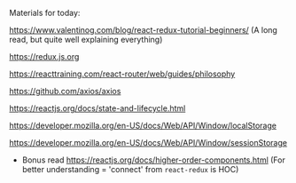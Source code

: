 Materials for today:

https://www.valentinog.com/blog/react-redux-tutorial-beginners/ (A long read, but quite well explaining everything)

https://redux.js.org

https://reacttraining.com/react-router/web/guides/philosophy

https://github.com/axios/axios

https://reactjs.org/docs/state-and-lifecycle.html

https://developer.mozilla.org/en-US/docs/Web/API/Window/localStorage

https://developer.mozilla.org/en-US/docs/Web/API/Window/sessionStorage

+ Bonus read
https://reactjs.org/docs/higher-order-components.html (For better understanding = 'connect' from `react-redux` is HOC)
